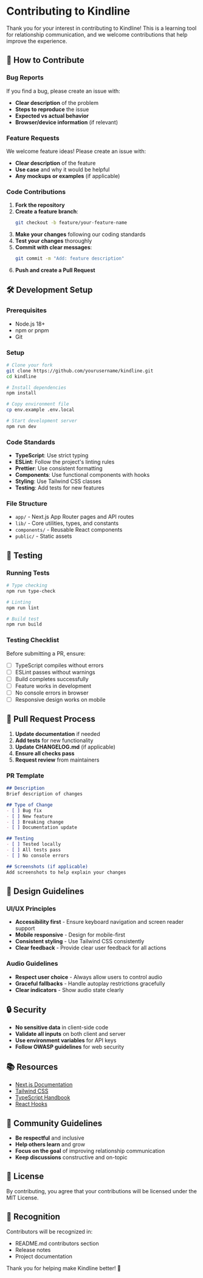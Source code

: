 # Contributing to Kindline

Thank you for your interest in contributing to Kindline! This is a learning tool for relationship communication, and we welcome contributions that help improve the experience.

## 🎯 How to Contribute

### Bug Reports

If you find a bug, please create an issue with:

- **Clear description** of the problem
- **Steps to reproduce** the issue
- **Expected vs actual behavior**
- **Browser/device information** (if relevant)

### Feature Requests

We welcome feature ideas! Please create an issue with:

- **Clear description** of the feature
- **Use case** and why it would be helpful
- **Any mockups or examples** (if applicable)

### Code Contributions

1. **Fork the repository**
2. **Create a feature branch**:
   ```bash
   git checkout -b feature/your-feature-name
   ```
3. **Make your changes** following our coding standards
4. **Test your changes** thoroughly
5. **Commit with clear messages**:
   ```bash
   git commit -m "Add: feature description"
   ```
6. **Push and create a Pull Request**

## 🛠️ Development Setup

### Prerequisites

- Node.js 18+
- npm or pnpm
- Git

### Setup

```bash
# Clone your fork
git clone https://github.com/yourusername/kindline.git
cd kindline

# Install dependencies
npm install

# Copy environment file
cp env.example .env.local

# Start development server
npm run dev
```

### Code Standards

- **TypeScript**: Use strict typing
- **ESLint**: Follow the project's linting rules
- **Prettier**: Use consistent formatting
- **Components**: Use functional components with hooks
- **Styling**: Use Tailwind CSS classes
- **Testing**: Add tests for new features

### File Structure

- `app/` - Next.js App Router pages and API routes
- `lib/` - Core utilities, types, and constants
- `components/` - Reusable React components
- `public/` - Static assets

## 🧪 Testing

### Running Tests

```bash
# Type checking
npm run type-check

# Linting
npm run lint

# Build test
npm run build
```

### Testing Checklist

Before submitting a PR, ensure:

- [ ] TypeScript compiles without errors
- [ ] ESLint passes without warnings
- [ ] Build completes successfully
- [ ] Feature works in development
- [ ] No console errors in browser
- [ ] Responsive design works on mobile

## 📝 Pull Request Process

1. **Update documentation** if needed
2. **Add tests** for new functionality
3. **Update CHANGELOG.md** (if applicable)
4. **Ensure all checks pass**
5. **Request review** from maintainers

### PR Template

```markdown
## Description
Brief description of changes

## Type of Change
- [ ] Bug fix
- [ ] New feature
- [ ] Breaking change
- [ ] Documentation update

## Testing
- [ ] Tested locally
- [ ] All tests pass
- [ ] No console errors

## Screenshots (if applicable)
Add screenshots to help explain your changes
```

## 🎨 Design Guidelines

### UI/UX Principles

- **Accessibility first** - Ensure keyboard navigation and screen reader support
- **Mobile responsive** - Design for mobile-first
- **Consistent styling** - Use Tailwind CSS consistently
- **Clear feedback** - Provide clear user feedback for all actions

### Audio Guidelines

- **Respect user choice** - Always allow users to control audio
- **Graceful fallbacks** - Handle autoplay restrictions gracefully
- **Clear indicators** - Show audio state clearly

## 🔒 Security

- **No sensitive data** in client-side code
- **Validate all inputs** on both client and server
- **Use environment variables** for API keys
- **Follow OWASP guidelines** for web security

## 📚 Resources

- [Next.js Documentation](https://nextjs.org/docs)
- [Tailwind CSS](https://tailwindcss.com/docs)
- [TypeScript Handbook](https://www.typescriptlang.org/docs/)
- [React Hooks](https://reactjs.org/docs/hooks-intro.html)

## 🤝 Community Guidelines

- **Be respectful** and inclusive
- **Help others learn** and grow
- **Focus on the goal** of improving relationship communication
- **Keep discussions** constructive and on-topic

## 📄 License

By contributing, you agree that your contributions will be licensed under the MIT License.

## 🙏 Recognition

Contributors will be recognized in:
- README.md contributors section
- Release notes
- Project documentation

Thank you for helping make Kindline better! 💙
